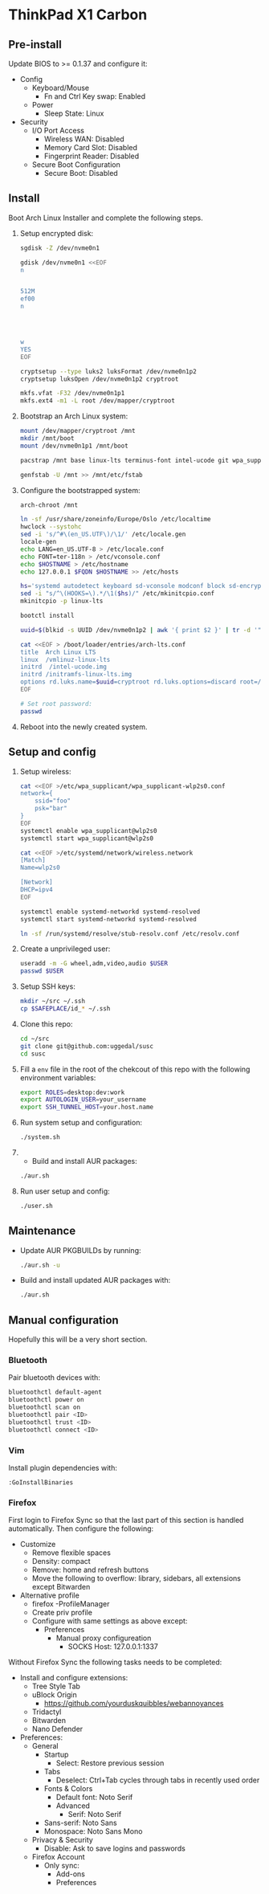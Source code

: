 ThinkPad X1 Carbon
==================

Pre-install
-----------

Update BIOS to >= 0.1.37 and configure it:

- Config
  - Keyboard/Mouse
    - Fn and Ctrl Key swap: Enabled
  - Power
    - Sleep State: Linux
- Security
  - I/O Port Access
    - Wireless WAN: Disabled
    - Memory Card Slot: Disabled
    - Fingerprint Reader: Disabled
  - Secure Boot Configuration
    - Secure Boot: Disabled

Install
-------

Boot Arch Linux Installer and complete the following steps.

1. Setup encrypted disk:

    ```sh
    sgdisk -Z /dev/nvme0n1

    gdisk /dev/nvme0n1 <<EOF
    n


    512M
    ef00
    n




    w
    YES
    EOF

    cryptsetup --type luks2 luksFormat /dev/nvme0n1p2
    cryptsetup luksOpen /dev/nvme0n1p2 cryptroot

    mkfs.vfat -F32 /dev/nvme0n1p1
    mkfs.ext4 -m1 -L root /dev/mapper/cryptroot
    ```

2. Bootstrap an Arch Linux system:

    ```sh
    mount /dev/mapper/cryptroot /mnt
    mkdir /mnt/boot
    mount /dev/nvme0n1p1 /mnt/boot

    pacstrap /mnt base linux-lts terminus-font intel-ucode git wpa_supplicant

    genfstab -U /mnt >> /mnt/etc/fstab
    ```

3. Configure the bootstrapped system:

    ```sh
    arch-chroot /mnt

    ln -sf /usr/share/zoneinfo/Europe/Oslo /etc/localtime
    hwclock --systohc
    sed -i 's/^#\(en_US.UTF\)/\1/' /etc/locale.gen
    locale-gen
    echo LANG=en_US.UTF-8 > /etc/locale.conf
    echo FONT=ter-118n > /etc/vconsole.conf
    echo $HOSTNAME > /etc/hostname
    echo 127.0.0.1 $FQDN $HOSTNAME >> /etc/hosts

    hs='systemd autodetect keyboard sd-vconsole modconf block sd-encrypt filesystems fsck'
    sed -i "s/^\(HOOKS=\).*/\1($hs)/" /etc/mkinitcpio.conf
    mkinitcpio -p linux-lts

    bootctl install

    uuid=$(blkid -s UUID /dev/nvme0n1p2 | awk '{ print $2 }' | tr -d '"')

    cat <<EOF > /boot/loader/entries/arch-lts.conf
    title  Arch Linux LTS
    linux  /vmlinuz-linux-lts
    initrd  /intel-ucode.img
    initrd /initramfs-linux-lts.img
    options rd.luks.name=$uuid=cryptroot rd.luks.options=discard root=/dev/mapper/cryptroot rw quiet
    EOF

    # Set root password:
    passwd
    ```

4. Reboot into the newly created system.

Setup and config
----------------

1. Setup wireless:

    ```sh
    cat <<EOF >/etc/wpa_supplicant/wpa_supplicant-wlp2s0.conf
    network={
        ssid="foo"
        psk="bar"
    }
    EOF
    systemctl enable wpa_supplicant@wlp2s0
    systemctl start wpa_supplicant@wlp2s0

    cat <<EOF >/etc/systemd/network/wireless.network
    [Match]
    Name=wlp2s0

    [Network]
    DHCP=ipv4
    EOF

    systemctl enable systemd-networkd systemd-resolved
    systemctl start systemd-networkd systemd-resolved

    ln -sf /run/systemd/resolve/stub-resolv.conf /etc/resolv.conf
    ```

2. Create a unprivileged user:

    ```sh
    useradd -m -G wheel,adm,video,audio $USER
    passwd $USER
    ```

3. Setup SSH keys:

    ```sh
    mkdir ~/src ~/.ssh
    cp $SAFEPLACE/id_* ~/.ssh
    ```

4. Clone this repo:

    ```sh
    cd ~/src
    git clone git@github.com:uggedal/susc
    cd susc
    ```

5. Fill a `env` file in the root of the chekcout of this repo
with the following environment variables:

    ```sh
    export ROLES=desktop:dev:work
    export AUTOLOGIN_USER=your_username
    export SSH_TUNNEL_HOST=your.host.name
    ```

6. Run system setup and configuration:

    ```sh
    ./system.sh
    ```

7. * Build and install AUR packages:

    ```sh
    ./aur.sh
    ```

8. Run user setup and config:

    ```sh
    ./user.sh
    ```


Maintenance
-----------

* Update AUR PKGBUILDs by running:

    ```sh
    ./aur.sh -u
    ```

* Build and install updated AUR packages with:

    ```sh
    ./aur.sh
    ```

Manual configuration
--------------------

Hopefully this will be a very short section.

### Bluetooth

Pair bluetooth devices with:

```sh
bluetoothctl default-agent
bluetoothctl power on
bluetoothctl scan on
bluetoothctl pair <ID>
bluetoothctl trust <ID>
bluetoothctl connect <ID>
```

### Vim

Install plugin dependencies with:

```vim
:GoInstallBinaries
```

### Firefox

First login to Firefox Sync so that the last part of this
section is handled automatically. Then configure the following:

- Customize
  - Remove flexible spaces
  - Density: compact
  - Remove: home and refresh buttons
  - Move the following to overflow: library, sidebars, all extensions
    except Bitwarden
- Alternative profile
  - firefox -ProfileManager
  - Create priv profile
  - Configure with same settings as above except:
    - Preferences
      - Manual proxy configureation
        - SOCKS Host: 127.0.0.1:1337

Without Firefox Sync the following tasks needs to be completed:

- Install and configure extensions:
  - Tree Style Tab
  - uBlock Origin
    - https://github.com/yourduskquibbles/webannoyances
  - Tridactyl
  - Bitwarden
  - Nano Defender
- Preferences:
  - General
    - Startup
      - Select: Restore previous session
    - Tabs
      - Deselect: Ctrl+Tab cycles through tabs in recently used order
    - Fonts & Colors
      - Default font: Noto Serif
      - Advanced
        - Serif: Noto Serif
	- Sans-serif: Noto Sans
	- Monospace: Noto Sans Mono
  - Privacy & Security
    - Disable: Ask to save logins and passwords
  - Firefox Account
    - Only sync:
      - Add-ons
      - Preferences
